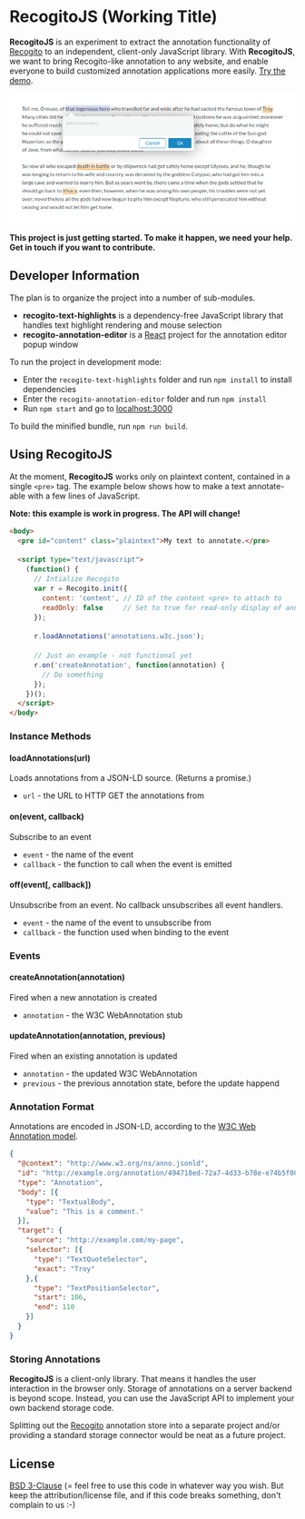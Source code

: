 # RecogitoJS (Working Title)

__RecogitoJS__ is an experiment to extract the annotation functionality
of [Recogito](https://recogito.pelagios.org) to an independent, client-only 
JavaScript library. With __RecogitoJS__, we want to bring Recogito-like 
annotation to any website, and enable everyone to build customized annotation
applications more easily. [Try the demo](https://pelagios.org/recogito-text-js/index.html).

![Screenshot](screenshot.png)

__This project is just getting started. To make it happen, we need your help. Get in touch if you want to contribute.__

## Developer Information

The plan is to organize the project into a number of sub-modules.

- __recogito-text-highlights__ is a dependency-free JavaScript
  library that handles text highlight rendering and mouse selection
- __recogito-annotation-editor__ is a [React](https://reactjs.org/)
  project for the annotation editor popup window

To run the project in development mode:

- Enter the `recogito-text-highlights` folder and run `npm install` to 
  install dependencies
- Enter the `recogito-annotation-editor` folder and run `npm install`
- Run `npm start` and go to [localhost:3000](http://localhost:3000)

To build the minified bundle, run `npm run build`.

## Using RecogitoJS

At the moment, __RecogitoJS__ works only on plaintext content, contained 
in a single `<pre>` tag. The example below shows how to make a text 
annotate-able with a few lines of JavaScript.

__Note: this example is work in progress. The API will change!__

```html
<body>
  <pre id="content" class="plaintext">My text to annotate.</pre>

  <script type="text/javascript">
    (function() {
      // Intialize Recogito
      var r = Recogito.init({
        content: 'content', // ID of the content <pre> to attach to
        readOnly: false     // Set to true for read-only display of annotations (default = false)
      });

      r.loadAnnotations('annotations.w3c.json');

      // Just an example - not functional yet 
      r.on('createAnnotation', function(annotation) {
        // Do something
      });
    })();
  </script>
</body>
```

### Instance Methods

#### loadAnnotations(url)
Loads annotations from a JSON-LD source. (Returns a promise.)
- `url` - the URL to HTTP GET the annotations from

#### on(event, callback) 
Subscribe to an event
- `event` - the name of the event
- `callback` - the function to call when the event is emitted

#### off(event[, callback])
Unsubscribe from an event. No callback unsubscribes all event
handlers.
- `event` - the name of the event to unsubscribe from
- `callback` - the function used when binding to the event

### Events

#### createAnnotation(annotation)
Fired when a new annotation is created
- `annotation` - the W3C WebAnnotation stub

#### updateAnnotation(annotation, previous)
Fired when an existing annotation is updated
- `annotation` - the updated W3C WebAnnotation
- `previous` - the previous annotation state, before the update happend

### Annotation Format

Annotations are encoded in JSON-LD, according to the
[W3C Web Annotation model](https://www.w3.org/TR/annotation-model/).

```json
{
  "@context": "http://www.w3.org/ns/anno.jsonld",
  "id": "http://example.org/annotation/494718ed-72a7-4d33-b78e-e74b5f00259e",
  "type": "Annotation",
  "body": [{
    "type": "TextualBody",
    "value": "This is a comment."
  }],
  "target": {
    "source": "http://example.com/my-page",
    "selector": [{
      "type": "TextQuoteSelector",
      "exact": "Troy"
    },{
      "type": "TextPositionSelector",
      "start": 106,
      "end": 110
    }]
  }
}
```

### Storing Annotations

__RecogitoJS__ is a client-only library. That means it handles the
user interaction in the browser only. Storage of annotations on a server
backend is beyond scope. Instead, you can use the JavaScript API to 
implement your own backend storage code. 

Splitting out the [Recogito](https://github.com/pelagios/recogito2)
annotation store into a separate project and/or providing a standard
storage connector would be neat as a future project.

## License

[BSD 3-Clause](LICENSE) (= feel free to use this code in whatever way
you wish. But keep the attribution/license file, and if this code
breaks something, don't complain to us :-) 

